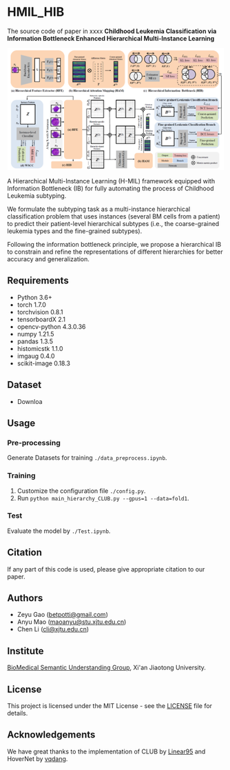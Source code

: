 # HMIL_HIB
The source code of paper in xxxx **Childhood Leukemia Classification via Information Bottleneck Enhanced Hierarchical Multi-Instance Learning**

![URL_TS](./paperGraph.png)

A Hierarchical Multi-Instance Learning (H-MIL) framework equipped with Information Bottleneck (IB) for fully automating the process of Childhood Leukemia subtyping.

We formulate the subtyping task as a multi-instance hierarchical classification problem that uses instances (several BM cells from a patient) to predict their patient-level hierarchical subtypes (i.e., the coarse-grained leukemia types and the fine-grained subtypes).

Following the information bottleneck principle, we propose a hierarchical IB to constrain and refine the representations of different hierarchies for better accuracy and generalization.

## Requirements
- Python 3.6+
- torch 1.7.0
- torchvision 0.8.1
- tensorboardX 2.1
- opencv-python 4.3.0.36
- numpy 1.21.5
- pandas 1.3.5
- histomicstk 1.1.0
- imgaug 0.4.0
- scikit-image 0.18.3

## Dataset
- Downloa

## Usage

### Pre-processing
Generate Datasets for training `./data_preprocess.ipynb`.

### Training
1. Customize the configuration file `./config.py`.
2. Run `python main_hierarchy_CLUB.py --gpus=1 --data=fold1`.

### Test
Evaluate the model by `./Test.ipynb`.

## Citation

If any part of this code is used, please give appropriate citation to our paper.

## Authors
- Zeyu Gao (betpotti@gmail.com)
- Anyu Mao (maoanyu@stu.xjtu.edu.cn)
- Chen Li (cli@xjtu.edu.cn)

## Institute
[BioMedical Semantic Understanding Group](http://www.chenli.group/home), Xi'an Jiaotong University.

## License
This project is licensed under the MIT License - see the [LICENSE](./LICENSE) file for details.

## Acknowledgements
We have great thanks to the implementation of CLUB by [Linear95](https://github.com/Linear95/CLUB) and HoverNet by [vqdang](https://github.com/vqdang/hover_net).
